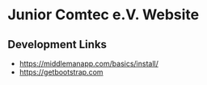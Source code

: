 # Junior Comtec e.V. Website

## Development Links
* https://middlemanapp.com/basics/install/
* https://getbootstrap.com



